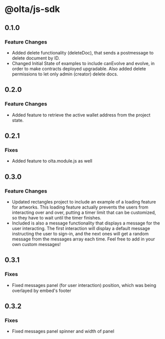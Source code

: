 # @olta/js-sdk

## 0.1.0

### Feature Changes

- Added delete functionality (deleteDoc), that sends a postmessage to delete document by ID.
- Changed Initial State of examples to include canEvolve and evolve, in order to make contracts deployed upgradable. Also added delete permissions to let only admin (creator) delete docs.

## 0.2.0

### Feature Changes

- Added feature to retrieve the active wallet address from the project state.

## 0.2.1

### Fixes

- Added feature to olta.module.js as well

## 0.3.0

### Feature Changes

- Updated rectangles project to include an example of a loading feature for artworks.
  This loading feature actually prevents the users from interacting over and over, putting a timer limit
  that can be customized, so they have to wait until the timer finishes.
- Included is also a message functionality that displays a message for the user interacting.
  The first interaction will display a default message instructing the user to sign-in, and the next ones
  will get a random message from the messages array each time. Feel free to add in your own custom messages!

## 0.3.1

### Fixes

- Fixed messages panel (for user interaction) position, which was being overlayed by embed's footer

## 0.3.2

### Fixes

- Fixed messages panel spinner and width of panel
